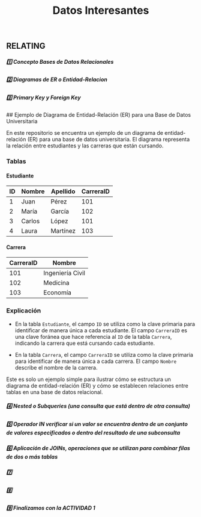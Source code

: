 <h1 align="center"> Datos Interesantes</h1>
<br>

## **RELATING**

<h5> 1️⃣ Concepto Bases de Datos Relacionales </h5>

<h5> 2️⃣ Diagramas de ER o Entidad-Relacion </h5>

<h5> 3️⃣ Primary Key y Foreign Key </h5>
## Ejemplo de Diagrama de Entidad-Relación (ER) para una Base de Datos Universitaria

En este repositorio se encuentra un ejemplo de un diagrama de entidad-relación (ER) para una base de datos universitaria. El diagrama representa la relación entre estudiantes y las carreras que están cursando.

### Tablas

#### Estudiante

| ID | Nombre   | Apellido | CarreraID |
|----|----------|----------|-----------|
| 1  | Juan     | Pérez    | 101       |
| 2  | María    | García   | 102       |
| 3  | Carlos   | López    | 101       |
| 4  | Laura    | Martínez | 103       |

#### Carrera

| CarreraID | Nombre          |
|-----------|-----------------|
| 101       | Ingeniería Civil|
| 102       | Medicina        |
| 103       | Economía        |

### Explicación

- En la tabla `Estudiante`, el campo `ID` se utiliza como la clave primaria para identificar de manera única a cada estudiante. El campo `CarreraID` es una clave foránea que hace referencia al `ID` de la tabla `Carrera`, indicando la carrera que está cursando cada estudiante.

- En la tabla `Carrera`, el campo `CarreraID` se utiliza como la clave primaria para identificar de manera única a cada carrera. El campo `Nombre` describe el nombre de la carrera.

Este es solo un ejemplo simple para ilustrar cómo se estructura un diagrama de entidad-relación (ER) y cómo se establecen relaciones entre tablas en una base de datos relacional.



<h5> 4️⃣ Nested o Subqueries (una consulta que está dentro de otra consulta) </h5>

<h5> 5️⃣  Operador IN verificar si un valor se encuentra dentro de un conjunto de valores especificados o dentro del resultado de una subconsulta </h5>

<h5> 6️⃣ Aplicación de JOINs, operaciones que se utilizan para combinar filas de dos o más tablas  </h5>

<h5> 7️⃣ </h5>

<h5> 8️⃣  </h5>


<h5> 9️⃣ Finalizamos con la ACTIVIDAD 1</h5>
  

